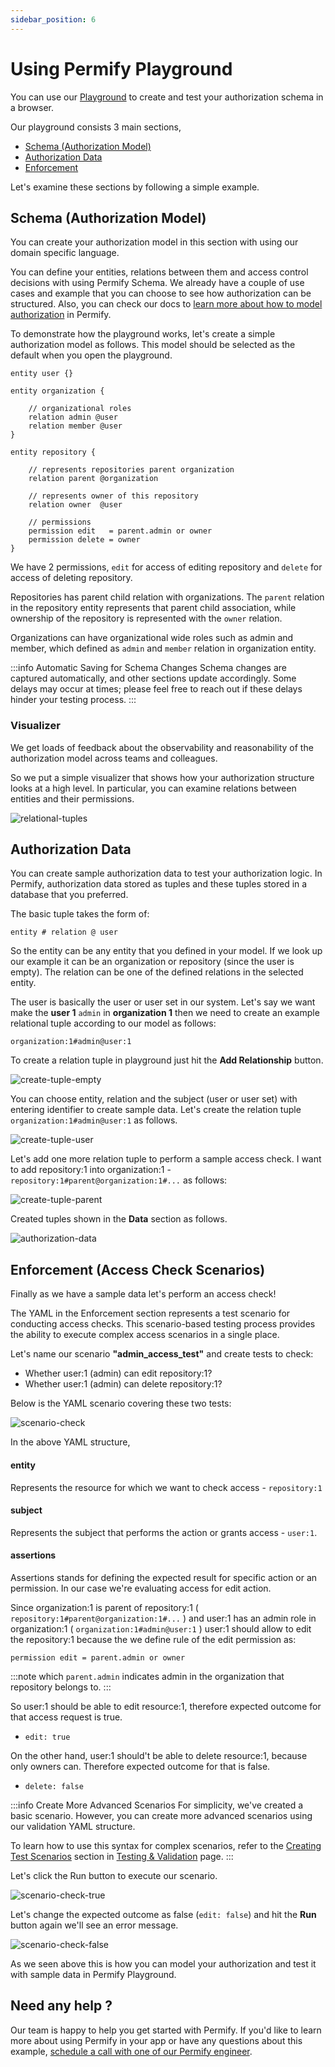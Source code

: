 ```yaml
---
sidebar_position: 6
---
```


# Using Permify Playground

You can use our [Playground] to create and test your authorization schema in a browser.

Our playground consists 3 main sections,

- [Schema (Authorization Model)](#schema-authorization-model)
- [Authorization Data](#authorization-data)
- [Enforcement](#enforcement-access-check-scenarios)

Let's examine these sections by following a simple example.

[Playground]: https://play.permify.co/

## Schema (Authorization Model)

You can create your authorization model in this section with using our domain specific language.

You can define your entities, relations between them and access control decisions with using Permify Schema. We already have a couple of use cases and example that you can choose to see how authorization can be structured. Also, you can check our docs to [learn more about how to model authorization](./getting-started/modeling.md) in Permify.

To demonstrate how the playground works, let's create a simple authorization model as follows. This model should be selected as the default when you open the playground.

```perm
entity user {}

entity organization {

    // organizational roles
    relation admin @user
    relation member @user
}

entity repository {

    // represents repositories parent organization
    relation parent @organization

    // represents owner of this repository
    relation owner  @user

    // permissions
    permission edit   = parent.admin or owner
    permission delete = owner
}
```

We have 2 permissions, `edit` for access of editing repository and `delete` for access of deleting repository.

Repositories has parent child relation with organizations. The `parent` relation in the repository entity represents that parent child association, while ownership of the repository is represented with the `owner` relation.

Organizations can have organizational wide roles such as admin and member, which defined as `admin` and `member` relation in organization entity.

:::info Automatic Saving for Schema Changes
Schema changes are captured automatically, and other sections update accordingly. Some delays may occur at times; please feel free to reach out if these delays hinder your testing process.
:::

### Visualizer

We get loads of feedback about the observability and reasonability of the authorization model across teams and colleagues.

So we put a simple visualizer that shows how your authorization structure looks at a high level. In particular, you can examine relations between entities and their permissions.

![relational-tuples](https://github.com/Permify/permify/assets/34595361/f8b77c18-dd46-461c-9408-392b642cc900)

## Authorization Data

You can create sample authorization data to test your authorization logic. In Permify, authorization data stored as tuples and these tuples stored in a database that you preferred.

The basic tuple takes the form of:

`‍entity # relation @ user`

So the entity can be any entity that you defined in your model. If we look up our example it can be an organization or repository (since the user is empty). The relation can be one of the defined relations in the selected entity.

The user is basically the user or user set in our system. Let's say we want make the **user 1** `admin` in **organization 1** then we need to create an example relational tuple according to our model as follows:

`‍organization:1#admin@user:1`

To create a relation tuple in playground just hit the **Add Relationship** button.

![create-tuple-empty](https://github.com/Permify/permify/assets/34595361/33b85fe7-25e2-400d-8055-94d305023d8c)

You can choose entity, relation and the subject (user or user set) with entering identifier to create sample data. Let's create the relation tuple `‍organization:1#admin@user:1` as follows.

![create-tuple-user](https://github.com/Permify/permify/assets/34595361/016d6f9e-955a-4c39-ab55-21a9fd6dffd9)

Let's add one more relation tuple to perform a sample access check. I want to add repository:1 into organization:1 - `‍repository:1#parent@organization:1#...` as follows:

![create-tuple-parent](https://github.com/Permify/permify/assets/34595361/42daf251-818a-4bd2-8790-1c8656cd497f)

Created tuples shown in the **Data** section as follows.

![authorization-data](https://github.com/Permify/permify/assets/34595361/ccc25da1-5212-425d-b604-6a31a8f9555f)

## Enforcement (Access Check Scenarios)

Finally as we have a sample data let's perform an access check!

The YAML in the Enforcement section represents a test scenario for conducting access checks. This scenario-based testing process provides the ability to execute complex access scenarios in a single place.

Let's name our scenario **"admin_access_test"** and create tests to check:

- Whether user:1 (admin) can edit repository:1? 
- Whether user:1 (admin) can delete repository:1?

Below is the YAML scenario covering these two tests:

![scenario-check](https://github.com/Permify/permify/assets/34595361/934add02-6b6a-45ed-9b5b-6a2539778fcf)

In the above YAML structure,

#### entity

Represents the resource for which we want to check access - `repository:1`

#### subject

Represents the subject that performs the action or grants access - `user:1`.

#### assertions

Assertions stands for defining the expected result for specific action or an permission. In our case we're evaluating access for edit action.

Since organization:1 is parent of repository:1 ( `‍repository:1#parent@organization:1#...` ) and user:1 has an admin role in organization:1 ( `‍organization:1#admin@user:1` ) user:1 should allow to edit the repository:1 because the we define rule of the edit permission as:

`‍permission edit = parent.admin or owner`

:::note
which `‍parent.admin`‍ indicates admin in the organization that repository belongs to. 
:::

So user:1 should be able to edit resource:1, therefore expected outcome for that access request is true.
- `edit: true`

On the other hand, user:1 should't be able to delete resource:1, because only owners can. Therefore expected outcome for that is false.
- `delete: false`

:::info Create More Advanced Scenarios
For simplicity, we've created a basic scenario. However, you can create more advanced scenarios using our validation YAML structure.

To learn how to use this syntax for complex scenarios, refer to the [Creating Test Scenarios](../getting-started/testing#creating-test-scenarios) section in [Testing & Validation](./getting-started/testing.md) page.
:::

Let's click the Run button to execute our scenario.

![scenario-check-true](https://github.com/Permify/permify/assets/34595361/a90c042f-e0f8-46a0-9800-383620226acd)

Let's change the expected outcome as false (`edit: false`) and hit the **Run** button again we'll see an error message.

![scenario-check-false](https://github.com/Permify/permify/assets/34595361/9f9768bf-c534-4b1d-9447-e55cab2dafca)

As we seen above this is how you can model your authorization and test it with sample data in Permify Playground.

## Need any help ?

Our team is happy to help you get started with Permify. If you'd like to learn more about using Permify in your app or have any questions about this example, [schedule a call with one of our Permify engineer](https://meetings-eu1.hubspot.com/ege-aytin/call-with-an-expert).
